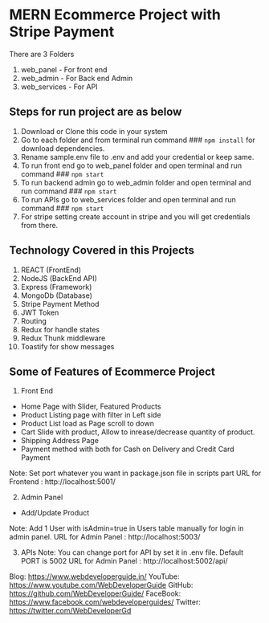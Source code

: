 # MERN Ecommerce Project with Stripe Payment

There are 3 Folders 

1. web_panel - For front end
2. web_admin - For Back end Admin
3. web_services - For API


## Steps for run project are as below

1. Download or Clone this code in your system
2. Go to each folder and from terminal run command ### `npm install` for download dependencies.
3. Rename sample.env file to .env and add your credential or keep same.
4. To run front end go to web_panel folder and open terminal and run command ### `npm start`
5. To run backend admin go to web_admin folder and open terminal and run command ### `npm start`
6. To run APIs go to web_services folder and open terminal and run command ### `npm start`
7. For stripe setting create account in stripe and you will get credentials from there.


## Technology Covered in this Projects

1. REACT   (FrontEnd)
2. NodeJS  (BackEnd API)
3. Express (Framework)
4. MongoDb (Database)
5. Stripe Payment Method
6. JWT Token
7. Routing
8. Redux for handle states
9. Redux Thunk middleware
10. Toastify for show messages

## Some of Features of Ecommerce Project

1. Front End
- Home Page with Slider, Featured Products
- Product Listing page with filter in Left side
- Product List load as Page scroll to down
- Cart Slide with product, Allow to inrease/decrease quantity of product.
- Shipping Address Page
- Payment method with both for Cash on Delivery and Credit Card Payment  

Note: Set port whatever you want in package.json file in scripts part
URL for Frontend : http://localhost:5001/

2. Admin Panel
- Add/Update Product

Note: Add 1 User with isAdmin=true in Users table manually for login in admin panel.
URL for Admin Panel : http://localhost:5003/


3. APIs
Note: You can change port for API by set it in .env file. Default PORT is 5002
URL for Admin Panel : http://localhost:5002/api/


Blog: https://www.webdeveloperguide.in/
YouTube: https://www.youtube.com/WebDeveloperGuide
GitHub: https://github.com/WebDeveloperGuide/
FaceBook: https://www.facebook.com/webdeveloperguides/
Twitter: https://twitter.com/WebDeveloperGd 


